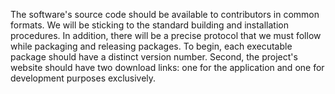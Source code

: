The software's source code should be available to contributors in common formats.
We will be sticking to the standard building and installation procedures.
In addition, there will be a precise protocol that we must follow while packaging and releasing packages.
To begin, each executable package should have a distinct version number.
Second, the project's website should have two download links: one for the application and one for development purposes exclusively.
